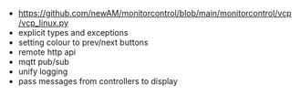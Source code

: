 - https://github.com/newAM/monitorcontrol/blob/main/monitorcontrol/vcp/vcp_linux.py
- explicit types and exceptions
- setting colour to prev/next buttons
- remote http api
- mqtt pub/sub
- unify logging
- pass messages from controllers to display

